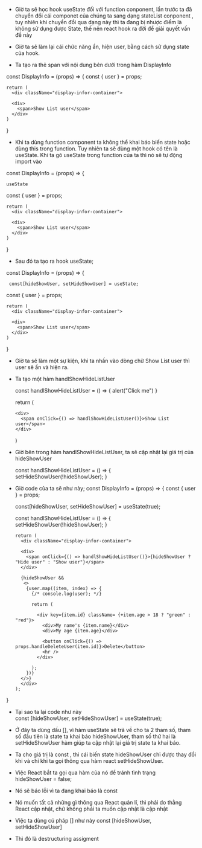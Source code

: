 - Giờ ta sẽ học hook useState đối với function conponent, lần trước ta đã chuyển đổi cái componet của chúng ta sang dạng stateList conponent , tuy nhiên khi chuyển đổi qua dạng này thì ta đang bị nhược điểm là không sử dụng được State, thế nên react hook ra đời để giải quyết vấn đề này

- Giờ ta sẽ làm lại cái chức năng ẩn, hiện user, bằng cách sử dụng state của hook.
- Ta tạo ra thẻ span với nội dung bên dưới trong hàm DisplayInfo

const DisplayInfo = (props) => {
const { user } = props;

    return (
      <div className="display-infor-container">

      <div>
        <span>Show List user</span>
      </div>
    )

}

- Khi ta dùng function component ta không thể khai báo biến state hoặc dùng this trong function. Tuy nhiên ta sẽ dùng một hook có tên là useState. Khi ta gõ useState trong function của ta thì nó sẽ tự động import vào

const DisplayInfo = (props) => {

    useState

const { user } = props;

    return (
      <div className="display-infor-container">

      <div>
        <span>Show List user</span>
      </div>
    )

}

- Sau đó ta tạo ra hook useState;

const DisplayInfo = (props) => {

     const[hideShowUser, setHideShowUser] = useState;

const { user } = props;

    return (
      <div className="display-infor-container">

      <div>
        <span>Show List user</span>
      </div>
    )

}

- Giờ ta sẽ làm một sự kiện, khi ta nhấn vào dòng chữ Show List user thì user sẽ ẩn và hiện ra.

- Ta tạo một hàm handlShowHideListUser

  const handlShowHideListUser = () => {
  alert("Click me")
  }

  return (
  <div className="display-infor-container">

      <div>
        <span onClick={() => handlShowHideListUser()}>Show List user</span>
      </div>

  )

- Giờ bên trong hàm handlShowHideListUser, ta sẽ cập nhật lại giá trị của hideShowUser

  const handlShowHideListUser = () => {
  setHideShowUser(!hideShowUser);
  }

- Giờ code của ta sẽ như này;
  const DisplayInfo = (props) => {
  const { user } = props;

  const[hideShowUser, setHideShowUser] = useState(true);

  const handlShowHideListUser = () => {
  setHideShowUser(!hideShowUser);
  }

      return (
        <div className="display-infor-container">

        <div>
          <span onClick={() => handlShowHideListUser()}>{hideShowUser ? "Hide user" : "Show user"}</span>
        </div>

        {hideShowUser &&
         <>
          {user.map((item, index) => {
            {/* console.log(user); */}

            return (

              <div key={item.id} className= {+item.age > 18 ? "green" : "red"}>
                <div>My name's {item.name}</div>
                <div>My age {item.age}</div>

                <button onClick={() => props.handleDeleteUser(item.id)}>Delete</button>
                <hr />
              </div>

            );
          })}
        </>}
        </div>
      );

}

- Tại sao ta lại code như này  
  const [hideShowUser, setHideShowUser] = useState(true);

- Ở đây ta dùng dấu [], vì hàm useState sẽ trả về cho ta 2 tham số, tham số đầu tiên là state ta khai báo hideShowUser, tham số thứ hai là setHideShowUser hàm giúp ta cập nhật lại giá trị state ta khai báo.
- Ta cho giá trị là const , thì cái biến state hideShowUser chỉ được thay đổi khi và chỉ khi ta gọi thông qua hàm react setHideShowUser.
- Việc React bắt ta gọi qua hàm của nó để tránh tình trạng  
   hideShowUser = false;
- Nó sẽ báo lỗi vì ta đang khai báo là const
- Nó muốn tất cả những gì thông qua React quản lí, thì phải do thằng React cập nhật, chứ không phải ta muốn cập nhật là cập nhật
- Việc ta dùng cú pháp [] như này
  const [hideShowUser, setHideShowUser]
- Thì đó là destructuring assigment

